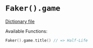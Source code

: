 # `Faker().game`

[Dictionary file](../src/main/resources/locales/en/game.yml)

Available Functions:  
```kotlin
Faker().game.title() // => Half-Life
```
